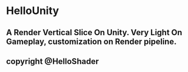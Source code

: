 # HelloUnity

## A Render Vertical Slice On Unity. Very Light On Gameplay, customization on Render pipeline.

## copyright @HelloShader
